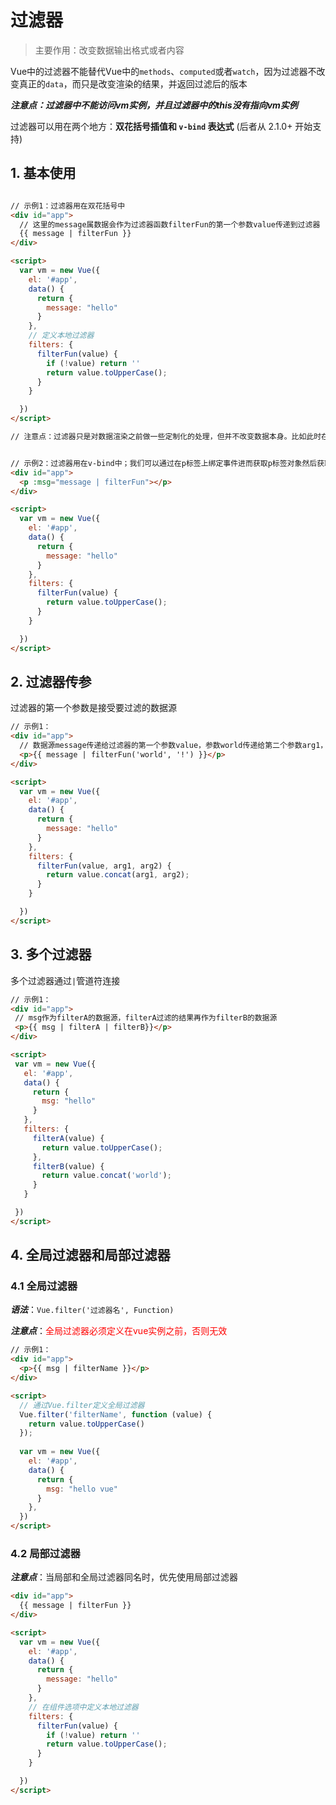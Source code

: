 # 过滤器

> 主要作用：改变数据输出格式或者内容

Vue中的过滤器不能替代Vue中的`methods`、`computed`或者`watch`，因为过滤器不改变真正的`data`，而只是改变渲染的结果，并返回过滤后的版本

***注意点：过滤器中不能访问vm实例，并且过滤器中的this没有指向vm实例***

过滤器可以用在两个地方：**双花括号插值和 `v-bind` 表达式** (后者从 2.1.0+ 开始支持)

## 1. 基本使用

```html

// 示例1：过滤器用在双花括号中
<div id="app">
  // 这里的message属数据会作为过滤器函数filterFun的第一个参数value传递到过滤器
  {{ message | filterFun }}
</div>

<script>
  var vm = new Vue({
    el: '#app',
    data() {
      return {
        message: "hello"
      }
    },
    // 定义本地过滤器
    filters: {
      filterFun(value) {
        if (!value) return ''
        return value.toUpperCase();
      }
    }

  })
</script>

// 注意点：过滤器只是对数据渲染之前做一些定制化的处理，但并不改变数据本身。比如此时在控制台输出vm.message的结果是hello,并没有没变

```

```html

// 示例2：过滤器用在v-bind中；我们可以通过在p标签上绑定事件进而获取p标签对象然后获取msg的值
<div id="app">
  <p :msg="message | filterFun"></p>
</div>

<script>
  var vm = new Vue({
    el: '#app',
    data() {
      return {
        message: "hello"
      }
    },
    filters: {
      filterFun(value) {
        return value.toUpperCase();
      }
    }

  })
</script>

```

## 2. 过滤器传参

过滤器的第一个参数是接受要过滤的数据源

```html
// 示例1：
<div id="app">
  // 数据源message传递给过滤器的第一个参数value，参数world传递给第二个参数arg1，参数叹号传递给第三个参数arg2
  <p>{{ message | filterFun('world', '!') }}</p>
</div>

<script>
  var vm = new Vue({
    el: '#app',
    data() {
      return {
        message: "hello"
      }
    },
    filters: {
      filterFun(value, arg1, arg2) {
        return value.concat(arg1, arg2);
      }
    }

  })
</script>
```



## 3. 多个过滤器

多个过滤器通过`|`管道符连接

 ```html
// 示例1：
<div id="app">
  // msg作为filterA的数据源，filterA过滤的结果再作为filterB的数据源
  <p>{{ msg | filterA | filterB}}</p>
</div>

<script>
  var vm = new Vue({
    el: '#app',
    data() {
      return {
        msg: "hello"
      }
    },
    filters: {
      filterA(value) {
        return value.toUpperCase();
      },
      filterB(value) {
        return value.concat('world');
      }
    }

  })
</script>
 ```

## 4. 全局过滤器和局部过滤器

### 4.1 全局过滤器

***语法***：`Vue.filter('过滤器名', Function)` 

***注意点***：<span style="color: red">全局过滤器必须定义在vue实例之前，否则无效</span>

```html
// 示例1：
<div id="app">
  <p>{{ msg | filterName }}</p>
</div>

<script>
  // 通过Vue.filter定义全局过滤器
  Vue.filter('filterName', function (value) {
    return value.toUpperCase()
  });
  
  var vm = new Vue({
    el: '#app',
    data() {
      return {
        msg: "hello vue"
      }
    },
  })
</script>
```

### 4.2 局部过滤器

***注意点***：当局部和全局过滤器同名时，优先使用局部过滤器

```html
<div id="app">
  {{ message | filterFun }}
</div>

<script>
  var vm = new Vue({
    el: '#app',
    data() {
      return {
        message: "hello"
      }
    },
    // 在组件选项中定义本地过滤器
    filters: {
      filterFun(value) {
        if (!value) return ''
        return value.toUpperCase();
      }
    }

  })
</script>
```

